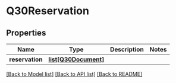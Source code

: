 # Q30Reservation

## Properties
Name | Type | Description | Notes
------------ | ------------- | ------------- | -------------
**reservation** | [**list[Q30Document]**](Q30Document.md) |  | 

[[Back to Model list]](../README.md#documentation-for-models) [[Back to API list]](../README.md#documentation-for-api-endpoints) [[Back to README]](../README.md)

